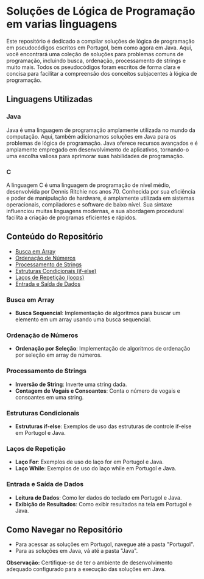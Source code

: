# Soluções de Lógica de Programação em varias linguagens

Este repositório é dedicado a compilar soluções de lógica de programação em pseudocódigos escritos em Portugol, bem como agora em Java. Aqui, você encontrará uma coleção de soluções para problemas comuns de programação, incluindo busca, ordenação, processamento de strings e muito mais. Todos os pseudocódigos foram escritos de forma clara e concisa para facilitar a compreensão dos conceitos subjacentes à lógica de programação.

## Linguagens Utilizadas

### Java
Java é uma linguagem de programação amplamente utilizada no mundo da computação. Aqui, também adicionamos soluções em Java para os problemas de lógica de programação. Java oferece recursos avançados e é amplamente empregado em desenvolvimento de aplicativos, tornando-o uma escolha valiosa para aprimorar suas habilidades de programação.

### C
A linguagem C é uma linguagem de programação de nível médio, desenvolvida por Dennis Ritchie nos anos 70. Conhecida por sua eficiência e poder de manipulação de hardware, é amplamente utilizada em sistemas operacionais, compiladores e software de baixo nível. Sua sintaxe influenciou muitas linguagens modernas, e sua abordagem procedural facilita a criação de programas eficientes e rápidos.

## Conteúdo do Repositório

- [Busca em Array](#busca-em-array)
- [Ordenação de Números](#ordenação-de-números)
- [Processamento de Strings](#processamento-de-strings)
- [Estruturas Condicionais (if-else)](#estruturas-condicionais)
- [Laços de Repetição (loops)](#laços-de-repetição)
- [Entrada e Saída de Dados](#entrada-e-saida-de-dados)

### Busca em Array
- **Busca Sequencial**: Implementação de algoritmos para buscar um elemento em um array usando uma busca sequencial.

### Ordenação de Números
- **Ordenação por Seleção**: Implementação de algoritmos de ordenação por seleção em array de números.

### Processamento de Strings
- **Inversão de String**: Inverte uma string dada.
- **Contagem de Vogais e Consoantes**: Conta o número de vogais e consoantes em uma string.

### Estruturas Condicionais
- **Estruturas if-else**: Exemplos de uso das estruturas de controle if-else em Portugol e Java.

### Laços de Repetição
- **Laço For**: Exemplos de uso do laço for em Portugol e Java.
- **Laço While**: Exemplos de uso do laço while em Portugol e Java.

### Entrada e Saída de Dados
- **Leitura de Dados**: Como ler dados do teclado em Portugol e Java.
- **Exibição de Resultados**: Como exibir resultados na tela em Portugol e Java.

## Como Navegar no Repositório

- Para acessar as soluções em Portugol, navegue até a pasta "Portugol".
- Para as soluções em Java, vá até a pasta "Java".

**Observação:** Certifique-se de ter o ambiente de desenvolvimento adequado configurado para a execução das soluções em Java.



